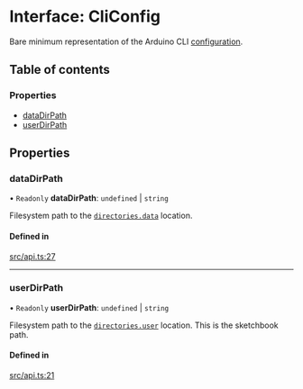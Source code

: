 # Interface: CliConfig

Bare minimum representation of the Arduino CLI [configuration](https://arduino.github.io/arduino-cli/latest/configuration).

## Table of contents

### Properties

- [dataDirPath](CliConfig.md#datadirpath)
- [userDirPath](CliConfig.md#userdirpath)

## Properties

### dataDirPath

• `Readonly` **dataDirPath**: `undefined` \| `string`

Filesystem path to the [`directories.data`](https://arduino.github.io/arduino-cli/latest/configuration/#configuration-keys) location.

#### Defined in

[src/api.ts:27](https://github.com/dankeboy36/vscode-arduino-api/blob/0badc9d/src/api.ts#L27)

---

### userDirPath

• `Readonly` **userDirPath**: `undefined` \| `string`

Filesystem path to the [`directories.user`](https://arduino.github.io/arduino-cli/latest/configuration/#configuration-keys) location. This is the sketchbook path.

#### Defined in

[src/api.ts:21](https://github.com/dankeboy36/vscode-arduino-api/blob/0badc9d/src/api.ts#L21)
